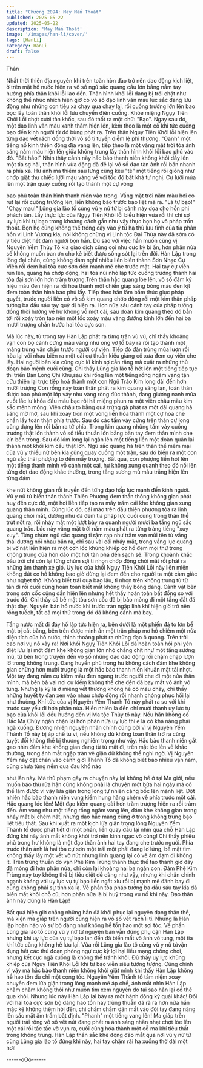 ```yaml
---
title: "Chương 2094: May Mắn Thoát"
published: 2025-05-22
updated: 2025-05-22
description: 'May Mắn Thoát'
image: '/images/han-li/cover/'
tags: [HanLi]
category: HanLi
draft: false
---
```


Thân

Nhất thời thiên địa nguyên khí trên toàn hòn đảo trở nên dao
động kịch liệt, ở trên mặt hồ nước hiện ra vô số ngũ sắc quang
cầu lớn bằng nắm tay hướng phía thân khôi lỗi lao đến.
Thân hình khôi lỗi đang bị trói chặt như không thể nhúc nhích hiện
giờ có vô số đạo linh văn màu lục sắc đang lưu động như những
con tiểu xà chạy qua chạy lại, rồi cuồng trướng lớn lên bao bọc
lấy toàn thân khôi lỗi lưu chuyển điên cuồng.
Khóe miệng Ngụy Tiên Khôi Lỗi chợt cười tàn khốc, sau đó thốt ra
một chữ: "Bạo".
Ngay sau đó, một đạo linh văn màu xanh thẳm hiện lên, kèm theo
là một cỗ khí tức cuồng bạo đến kinh người từ đó bùng phát ra.
Trên thân Ngụy Tiên Khôi lỗi hiện lên từng đạo vết rách đồng thời
vô số ti tuyến diễm lệ phi thường.
"Oanh" một tiếng nổ kinh thiên động địa vang lên, tiếp theo là một
vầng mặt trời tỏa ánh sáng năm màu hiện lên giữa không trung
lấy thân hình khôi lỗi bao phủ vào đó.
"Bất hảo!"
Nhìn thấy cảnh này hắc bào thanh niên không khỏi dấy lên một tia
sợ hãi, thân hình vừa động đã để lại vô số đạo tàn ảnh rồi bắn
nhanh ra phía xa. Hư ảnh ma thiềm sau lưng cũng kêu "tê" một
tiếng rồi giống như chớp giật thu chiếc lưỡi màu vàng về với tốc
độ bất khả tư nghị.
Cự lưỡi múa lên một trận quay cuồng rồi tạo thành một cự võng

bao phủ toàn thân hình thanh niên vào trong.
Vầng mặt trời năm màu hơi co rụt lại rồi cuồng trướng lên, liền
không báo trước bạo liệt mà ra.
"Là tự bạo!"
"Chạy mau!"
Lũng gia lão tổ cùng vũ y nữ tử bị cảnh này dọa cho hồn phi
phách tán.
Lấy thực lực của Ngụy Tiên Khôi lỗi biểu hiện vừa rồi thì chỉ sợ uy
lực khi tự bạo trong khoảng cách gần như vậy thực bọn họ vô
pháp trốn thoát.
Bọn họ cũng không thể trông cậy vào ý tứ hạ thủ lưu tình của tia
phân hồn vị Linh Vương kia, nói không chừng vị Linh tộc Đại
Thừa này đã sớm có ý tiêu diệt hết đám người bọn hắn.
Dù sao với việc hắn muốn cùng vị Nguyên Yểm Thủy Tổ kia giao
dịch cũng coi như cực kỳ bí ẩn, hơn phân nửa sẽ không muốn
ban ơn cho kẻ biết được sống sót lại trên đời.
Hàn Lập trong lòng đại chấn, cũng không dám nghĩ nhiều liền
biến thành Sơn Nhạc Cự Viên rỗi đem hai tòa cực sơn đến mạnh
mẽ che trước mặt. Hai tay cự viên run lên, quang hà chớp động,
hai tòa núi nhỏ lập tức cuồng trướng thành hai tòa đại sơn lớn
hơn trăm trượng.Trên thân hắc quang lóe lên, vô số đám ký hiệu
màu đen hiện ra rồi hóa thành một chiến giáp sáng bóng màu đen
kịt đem toàn thân hình bao phủ lấy.
Tiếp theo hắn lẩm bẩm thúc giục pháp quyết, trước người liền có
vô số kim quang chớp động rồi một kim thân pháp tướng ba đầu
sáu tay quỷ dị hiện ra. Hơn nữa sáu cánh tay của pháp tướng
đồng thời hướng về hư không vỗ một cái, sáu đoàn kim quang
theo đó bắn tới rồi xoáy tròn tạo nên một lốc xoáy màu vàng
đường kính lớn đến hai ba mươi trượng chắn trước hai tòa cực
sơn.

Mà lúc này, từ trong tay Hàn Lập phát ra từng trận vù vù, chỉ thấy
khoảng vạn con bọ cánh cứng màu vàng như ong vỡ tổ bay ra rồi
tạo thành một mảng trùng vân chắn trước người cự viên.
Tiếp đó đàn trùng múa lượn rồi hòa lại với nhau biến ra một cái
cự thuẫn kiểu giáng cổ xưa đem cự viên che lấy.
Hai người bên kia cũng cực kì kinh sợ cắn răng mà xuất ra những
thủ đoạn bảo mệnh cuối cùng.
Chỉ thấy Lũng gia lão tổ hét lớn một tiếng tiếp tục thi triển Bán
Long Chi Khu,sau khi rống lên một tiếng rồng ngâm vang tận cửu
thiện lại trực tiếp hoá thành một con Ngũ Trảo Kim long dài đến
hơn mười trượng
Con rồng này toàn thân phát ra kim quang sáng lạn, toàn thân
được bao phủ một lớp vảy như vàng ròng đúc thành, đang
giương nanh múa vuốt lắc lư khỏa đầu màu bạc rồi há miệng
phun ra một viên châu màu kim sắc mênh mông.
Viên châu to bằng quả trứng gà phát ra một dải quang hà sáng
mờ mờ, sau khi xoay tròn một vòng liền hóa thành một cự hoa
che chắn lấy toàn thân phía trước.
Sau đó các tấm vảy cứng trên thân cự long cũng dựng lên rồi bắn
ra tứ phía.
Trong kim quang những tấm vảy cuồng trướng thật lớn thành vô
số tiểu thuẫn lớn bằng bàn tay đem thân mình che kín bên trong.
Sau đó kim long lại ngân lên một tiếng liền một đoàn quân lại
thành một khối kim cầu thật lớn.
Ngũ sắc quang hà trên thân thể mềm mại của vũ y thiếu nữ bên
kia cũng quay cuồng một trận, sau đó biến ra một con ngũ sắc
thải phượng to đến mấy trượng.
Bất quá, con phượng liền hót lên một tiếng thanh minh vỗ cánh
một cái, hư không xung quanh theo đó nổi lên từng đợt dao động
khác thường, trong tầng sương mù màu trắng hiện lên từng đám

khe nứt không gian rồi truyền đến từng đạo hấp lực mạnh đến
kinh người.
Vũ y nữ tử biến thân thành Thiên Phượng đem thần thông không
gian phát huy đến cực độ, một hơi liên tiếp tạo ra mấy trăm cái
khe không gian xung quang thân mình.
Cùng lúc đó, cái mào trên đầu thiên phượng tỏa ra linh quang
chói mắt, dường như đã đem tia pháp lực cuối cùng trong thân
thể trút nốt ra, rồi nháy mắt một lượt bày ra quanh người mười ba
tầng ngũ sắc quang tráo.
Lúc này vầng mặt trời năm màu phát ra từng tràng tiếng "xuy
xuy".
Từng chùm ngũ sắc quang ti rậm rạp như trăm vạn mũi tên từ
vầng thái dương nối nhau bắn ra, chỉ sau vài cái nháy mắt, trong
vầng lục quang bị vỡ nát liền hiện ra một cơn lốc khủng khiếp cơ
hồ đem mọi thứ trong không trung của hòn đảo một hơi tàn phá
đến sạch sẽ.
Trong khoảnh khắc bầu trời chỉ còn lại từng chùm sợi ti nhọn
chớp động chói mắt rồi phát ra những âm thanh xé gió.
Uy lực của khối Ngụy Tiên Khôi Lỗi này liên miên không dứt cơ hồ
không bao giờ dừng lại đem đến cho người ta một cảm giác như
nghẹt thở.
Không biết trải qua bao lâu, ti nhọn trên không trung từ từ tản đi
rồi cuối cùng hoàn toàn biết mất không thấy bóng dáng.
Cảnh vật bên trong sơn cốc cũng dần hiện lên nhưng hết thẩy
hoàn toàn bất đồng so với trước đó.
Chỉ thấy cả bề mặt tòa sơn cốc đã bị bào mỏng đi một tầng đất đá
thật dày.
Nguyên bản hổ nước khi trước tràn ngập linh khí hiện giờ trở nên
rỗng tuếch, tất cả mọi thứ trong đó đã không cánh mà bay.

Tầng nước mất đi đáy hổ lập tức hiện ra, bên dưới là một phiến
đá to lớn bề mặt bị cắt bằng, bên trên được minh ấn một trận
pháp mơ hồ chiếm một nửa diện tích của hồ nước, thỉnh thoảng
phát ra những đạo ô quang.
Trên trời cao nơi vụ nổ xảy ra!
Nơi khối Ngụỵ Tiên Khôi Lỗi đã hoàn toàn hồi phi yên diệt lưu lại
một đám khe không gian lớn nhỏ chằng chịt như một tầng sương
mù, từ bên trong truyền đến vô số những đạo dao động rồi chậm
chạp lượn lờ trong không trung.
Đang huyền phù trong hư không cách đám khe không gian chừng
hơn mười trượng là một hắc bào thanh niên khuân mặt tái nhợt.
Một tay đang nắm cự kiếm màu đen ngang trước người che đi
một nửa thân mình, mà bên bả vai nơi cự kiếm không thể che đến
đã bay mất vô ảnh vô tung.
Nhưng lạ kỳ là ở miệng vết thương không hề có máu chảy, chỉ
thấy những huyết ty đan xen vào nhau chớp động rồi nhanh
chóng phục hồi lại như thường.
Khí tức của vị Nguyên Yểm Thánh Tổ này phát ra so với khi trước
suy yếu đi hơn phân nửa.
Hiển nhiên là đến chí mười thành uy lực tự bạo của khôi lỗi đều
hướng đến vị Ma tộc Thủy tổ này. Nếu hắn không có Hắc Ma
Chùy ngăn chặn lại hơn phân nửa uy lực thì e là có khả năng phải
ngã xuống.
Đương nhiên nguyên nhân chính cũng bởi vì vị Nguyên Yểm
Thánh Tổ này bị áp chế tu vi, nếu không dù không toàn thân trở
ra cũng tuyệt đối không thể bị thương nghiêm trọng như vậy.
Hắc bào thanh niên gắt gao nhìn đám khe không gian đang từ từ
mất đi, trên mặt lóe lên vẻ khác thường, trong ánh mắt ngập tràn
vẻ giận dữ không thể nghi ngờ.
Vị Nguyên Yểm này đặt chân vào cảnh giới Thánh Tổ đã không
biết bao nhiêu vạn năm, cũng chưa từng nếm qua đau khổ nào

như lần này. Mà thủ phạm gây ra chuyện này lại không hề ở tại
Ma giới, nếu muốn báo thù rửa hận cũng không phải là chuyện
một bữa hai ngày mà có thể làm được vì vậy lửa giận trong lòng
tự nhiên càng bốc lên mãnh liệt.
Đột nhiên hắc bào thanh niên vung kiếm hung hăng chém về phía
trước một cái.
Hắc quang lóe lên!
Một đạo kiếm quang dài hơn trăm trượng hiện ra rồi trảm đến.
Ầm vang như một tiếng rồng ngâm vang lên, đám khe không gian
trong nháy mắt bị chém nát, nhưng đạo hắc mang cũng ở trong
không trung bạo liệt tiêu thất.
Sau khi xuất ra một kích lửa giận trong lòng Nguyên Yểm Thánh
tổ được phát tiết đi một phần, liền quay đầu lại nhìn qua chỗ Hàn
Lập đứng khi nãy ánh mắt không khỏi trở nên kinh ngạc vô cùng!
Chỉ thấy phiêu phù trong hư không là một đạo thân ảnh hai tay
đang che trước người.
Phía trước thân ảnh là hai tòa cự sơn một trái một phải đang lơ
lửng, bề mặt tìm không thấy lấy một vết vỡ nứt nhưng linh quang
lại có vẻ ảm đạm đi không ít.
Trên trùng thuẫn do vạn Phệ Kim Trùng thành thục thể tạo thành
giờ đây đã mỏng đi hơn phân nửa, chỉ còn lại khoảng hai ba ngàn
con.
Đám Phệ Kim Trùng này tuy không thể bị tiêu diệt dễ dàng như
vậy, nhưng khi chân chính ngạnh kháng với uy lực vụ tự bạo liền
ngất xỉu rồi bị mạnh mẽ đánh bay đi cũng không phải sự tình xa
lạ.
Về phần tòa pháp tướng ba đầu sáu tay kia đã biến mất khỏi chỗ
cũ, hơn phân nửa là bị huỷ trong vụ nổ khi nãy.
Đạo thân ảnh này đúng là Hàn Lập!

Bất quá hiện giờ chẳng những hắn đã khôi phục lại nguyên dạng
thân thể, mà kiện ma giáp trên người cũng hiện ra vô số vết rách
li ti.
Nhưng là Hàn lập hoàn hảo vô sự bộ dáng như không hề tổn hao
một sợi tóc.
Về phần Lũng gia lão tổ cùng vũ y nữ tử nguyên bản vẫn đứng
phụ cận Hàn Lập nhưng khi uy lực của vụ tự bạo lan đến đã biến
mất vô ảnh vô tung, một tia khí tức cũng không hề lưu lại.
Vừa rồi Lũng gia lão tổ cùng vũ y nữ tửvận dụng hết các thủ đoạn
phòng ngự cực kỳ lợi hại liều mạng chống chọi, nhưng kết cục
ngã xuống là không thể tránh khỏi. Đủ thấy uy lực khủng khiếp
của Ngụy Tiên Khôi Lỗi khi tự bạo viễn siêu tưởng tượng.
Cũng chính vì vậy mà hắc bào thanh niên không khỏi giật mình
khi thấy Hàn Lập không hề hao tổn dù chỉ một cọng tóc.
Nguyên Yểm Thánh tổ tâm niệm xoay chuyển đem lửa giận trong
lòng mạnh mẽ áp chế, ánh mắt nhìn Hàn Lập chằm chằm không
thôi như muốn tìm xem nguyên do tại sao hắn lại có thể qua khỏi.
Nhưng lúc này Hàn Lập lại bày ra một hành động kỳ quái khác!
Đối với hai tòa cực sơn bộ dáng hao tổn hay trùng thuẫn đã rã ra
hơn nửa hắn mặc kệ không thèm hỏi đến, chỉ chằm chằm dán
mắt vào đôi tay đang nâng lên sắc mặt âm trầm bất định.
"Phanh" một tiếng vang lên!
Ma giáp trên người trải rộng vô số vết nứt đang phát ra ánh sáng
nhàn nhạt chợt lóe lên một cái rồi tấc tấc vỡ vụn ra, cuối cùng hóa
thành một cỗ ma khí tiêu thất trong không trung.
Hàn Lập thần sắc khẽ động đảo mắt qua nơi vũ y nữ tử cùng
Lũng gia lão tổ đứng khi nãy, hai tay chậm rãi hạ xuống thở dài
một hơi!

------oOo------
